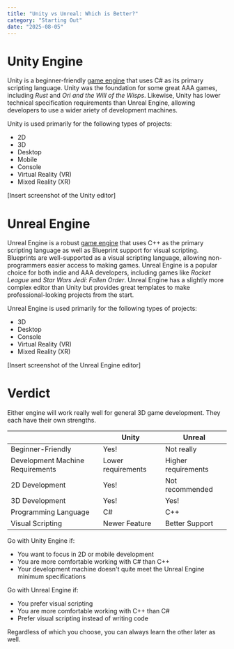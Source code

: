 ```yaml
---
title: "Unity vs Unreal: Which is Better?"
category: "Starting Out"
date: "2025-08-05"
---
```


# Unity Engine

Unity is a beginner-friendly [game engine](game-vs-game-engine.md) that uses C# as its primary scripting language. Unity was the foundation for some great AAA games, including *Rust* and *Ori and the Will of the Wisps*. Likewise, Unity has lower technical specification requirements than Unreal Engine, allowing developers to use a wider ariety of development machines.

[comment]: <> (Comparing it to Unreal Engine)

[comment]: <> (Comparing it to Unreal Engine)


Unity is used primarily for the following types of projects:
- 2D
- 3D
- Desktop
- Mobile
- Console
- Virtual Reality (VR)
- Mixed Reality (XR)

[Insert screenshot of the Unity editor]

# Unreal Engine

Unreal Engine is a robust [game engine](game-vs-game-engine.md) that uses C++ as the primary scripting language as well as Blueprint support for visual scripting. Blueprints are well-supported as a visual scripting language, allowing non-programmers easier access to making games. Unreal Engine is a popular choice for both indie and AAA developers, including games like *Rocket League* and *Star Wars Jedi: Fallen Order*. Unreal Engine has a slightly more complex editor than Unity but provides great templates to make professional-looking projects from the start.

Unreal Engine is used primarily for the following types of projects:
- 3D
- Desktop
- Console
- Virtual Reality (VR)
- Mixed Reality (XR)

[Insert screenshot of the Unreal Engine editor]

# Verdict

Either engine will work really well for general 3D game development. They each have their own strengths.

|  | Unity | Unreal |
|----------|----------|----------|
| Beginner-Friendly | Yes! | Not really |
| Development Machine Requirements | Lower requirements | Higher requirements |
| 2D Development | Yes! | Not recommended |
| 3D Development | Yes! | Yes! |
| Programming Language | C# | C++ |
| Visual Scripting | Newer Feature | Better Support |

Go with Unity Engine if:
- You want to focus in 2D or mobile development
- You are more comfortable working with C# than C++
- Your development machine doesn't quite meet the Unreal Engine minimum specifications

Go with Unreal Engine if:
- You prefer visual scripting
- You are more comfortable working with C++ than C#
- Prefer visual scripting instead of writing code

Regardless of which you choose, you can always learn the other later as well.